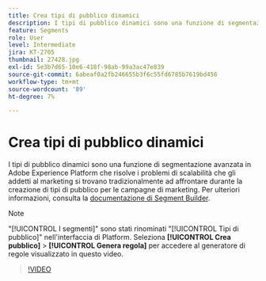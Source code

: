 ```yaml
---
title: Crea tipi di pubblico dinamici
description: I tipi di pubblico dinamici sono una funzione di segmentazione avanzata in Adobe Experience Platform che risolve i problemi di scalabilità che gli addetti al marketing si trovano tradizionalmente ad affrontare durante la creazione di tipi di pubblico per le campagne di marketing.
feature: Segments
role: User
level: Intermediate
jira: KT-2705
thumbnail: 27428.jpg
exl-id: 5e3b7d65-10e6-418f-98ab-99a3ac47e839
source-git-commit: 6abeaf0a2fb246655b3f6c55fd6785b7619bd456
workflow-type: tm+mt
source-wordcount: '89'
ht-degree: 7%

---
```


# Crea tipi di pubblico dinamici

I tipi di pubblico dinamici sono una funzione di segmentazione avanzata in Adobe Experience Platform che risolve i problemi di scalabilità che gli addetti al marketing si trovano tradizionalmente ad affrontare durante la creazione di tipi di pubblico per le campagne di marketing. Per ulteriori informazioni, consulta la [documentazione di Segment Builder](https://experienceleague.adobe.com/docs/experience-platform/segmentation/ui/segment-builder.html?lang=it).

>[!NOTE]
>
> &quot;[!UICONTROL I segmenti]&quot; sono stati rinominati &quot;[!UICONTROL Tipi di pubblico]&quot; nell&#39;interfaccia di Platform. Seleziona **[!UICONTROL Crea pubblico]** > **[!UICONTROL Genera regola]** per accedere al generatore di regole visualizzato in questo video.

>[!VIDEO](https://video.tv.adobe.com/v/27428?learn=on&enablevpops)

